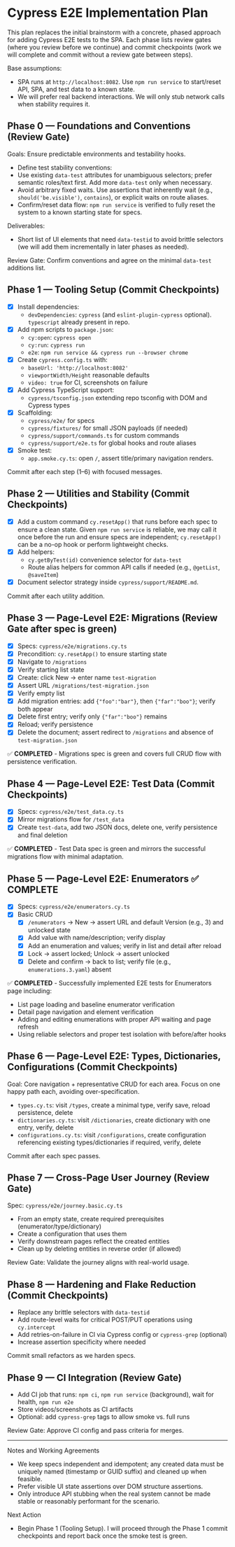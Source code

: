 # Cypress E2E Implementation Plan

This plan replaces the initial brainstorm with a concrete, phased approach for adding Cypress E2E tests to the SPA. Each phase lists review gates (where you review before we continue) and commit checkpoints (work we will complete and commit without a review gate between steps).

Base assumptions:
- SPA runs at `http://localhost:8082`. Use `npm run service` to start/reset API, SPA, and test data to a known state.
- We will prefer real backend interactions. We will only stub network calls when stability requires it.

## Phase 0 — Foundations and Conventions (Review Gate)
Goals: Ensure predictable environments and testability hooks.
 - Define test stability conventions:
  - Use existing `data-test` attributes for unambiguous selectors; prefer semantic roles/text first. Add more `data-test` only when necessary.
  - Avoid arbitrary fixed waits. Use assertions that inherently wait (e.g., `should('be.visible')`, `contains`), or explicit waits on route aliases.
 - Confirm/reset data flow: `npm run service` is verified to fully reset the system to a known starting state for specs.

Deliverables:
- Short list of UI elements that need `data-testid` to avoid brittle selectors (we will add them incrementally in later phases as needed).

Review Gate: Confirm conventions and agree on the minimal `data-test` additions list.

## Phase 1 — Tooling Setup (Commit Checkpoints)
- [x] Install dependencies:
   - `devDependencies`: `cypress` (and `eslint-plugin-cypress` optional). `typescript` already present in repo.
- [x] Add npm scripts to `package.json`:
   - `cy:open`: `cypress open`
   - `cy:run`: `cypress run`
   - `e2e`: `npm run service && cypress run --browser chrome`
- [x] Create `cypress.config.ts` with:
   - `baseUrl: 'http://localhost:8082'`
   - `viewportWidth/Height` reasonable defaults
   - `video: true` for CI, screenshots on failure
- [x] Add Cypress TypeScript support:
   - `cypress/tsconfig.json` extending repo tsconfig with DOM and Cypress types
- [x] Scaffolding:
   - `cypress/e2e/` for specs
   - `cypress/fixtures/` for small JSON payloads (if needed)
   - `cypress/support/commands.ts` for custom commands
   - `cypress/support/e2e.ts` for global hooks and route aliases
- [x] Smoke test:
   - `app.smoke.cy.ts`: open `/`, assert title/primary navigation renders.

Commit after each step (1–6) with focused messages.

## Phase 2 — Utilities and Stability (Commit Checkpoints)
- [x] Add a custom command `cy.resetApp()` that runs before each spec to ensure a clean state. Given `npm run service` is reliable, we may call it once before the run and ensure specs are independent; `cy.resetApp()` can be a no-op hook or perform lightweight checks.
- [x] Add helpers:
   - `cy.getByTest(id)` convenience selector for `data-test`
   - Route alias helpers for common API calls if needed (e.g., `@getList`, `@saveItem`)
- [x] Document selector strategy inside `cypress/support/README.md`.

Commit after each utility addition.

## Phase 3 — Page-Level E2E: Migrations (Review Gate after spec is green)
- [x] Specs: `cypress/e2e/migrations.cy.ts`
- [x] Precondition: `cy.resetApp()` to ensure starting state
- [x] Navigate to `/migrations`
- [x] Verify starting list state
- [x] Create: click New → enter name `test-migration`
- [x] Assert URL `/migrations/test-migration.json`
- [x] Verify empty list
- [x] Add migration entries: add `{"foo":"bar"}`, then `{"far":"boo"}`; verify both appear
- [x] Delete first entry; verify only `{"far":"boo"}` remains
- [x] Reload; verify persistence
- [x] Delete the document; assert redirect to `/migrations` and absence of `test-migration.json`

✅ **COMPLETED** - Migrations spec is green and covers full CRUD flow with persistence verification.

## Phase 4 — Page-Level E2E: Test Data (Commit Checkpoints)
- [x] Specs: `cypress/e2e/test_data.cy.ts`
- [x] Mirror migrations flow for `/test_data`
- [x] Create `test-data`, add two JSON docs, delete one, verify persistence and final deletion

✅ **COMPLETED** - Test Data spec is green and mirrors the successful migrations flow with minimal adaptation.

## Phase 5 — Page-Level E2E: Enumerators ✅ COMPLETE
- [x] Specs: `cypress/e2e/enumerators.cy.ts`
- [x] Basic CRUD
  - [x] `/enumerators` → New → assert URL and default Version (e.g., 3) and unlocked state
  - [x] Add value with name/description; verify display
  - [x] Add an enumeration and values; verify in list and detail after reload
  - [x] Lock → assert locked; Unlock → assert unlocked
  - [x] Delete and confirm → back to list; verify file (e.g., `enumerations.3.yaml`) absent

✅ **COMPLETED** - Successfully implemented E2E tests for Enumerators page including:
- List page loading and baseline enumerator verification
- Detail page navigation and element verification  
- Adding and editing enumerations with proper API waiting and page refresh
- Using reliable selectors and proper test isolation with before/after hooks

## Phase 6 — Page-Level E2E: Types, Dictionaries, Configurations (Commit Checkpoints)
Goal: Core navigation + representative CRUD for each area. Focus on one happy path each, avoiding over-specification.
- `types.cy.ts`: visit `/types`, create a minimal type, verify save, reload persistence, delete
- `dictionaries.cy.ts`: visit `/dictionaries`, create dictionary with one entry, verify, delete
- `configurations.cy.ts`: visit `/configurations`, create configuration referencing existing types/dictionaries if required, verify, delete

Commit after each spec passes.

## Phase 7 — Cross-Page User Journey (Review Gate)
Spec: `cypress/e2e/journey.basic.cy.ts`
- From an empty state, create required prerequisites (enumerator/type/dictionary)
- Create a configuration that uses them
- Verify downstream pages reflect the created entities
- Clean up by deleting entities in reverse order (if allowed)

Review Gate: Validate the journey aligns with real-world usage.

## Phase 8 — Hardening and Flake Reduction (Commit Checkpoints)
- Replace any brittle selectors with `data-testid`
- Add route-level waits for critical POST/PUT operations using `cy.intercept`
- Add retries-on-failure in CI via Cypress config or `cypress-grep` (optional)
- Increase assertion specificity where needed

Commit small refactors as we harden specs.

## Phase 9 — CI Integration (Review Gate)
- Add CI job that runs: `npm ci`, `npm run service` (background), wait for health, `npm run e2e`
- Store videos/screenshots as CI artifacts
- Optional: add `cypress-grep` tags to allow smoke vs. full runs

Review Gate: Approve CI config and pass criteria for merges.

---

Notes and Working Agreements
- We keep specs independent and idempotent; any created data must be uniquely named (timestamp or GUID suffix) and cleaned up when feasible.
- Prefer visible UI state assertions over DOM structure assertions.
- Only introduce API stubbing when the real system cannot be made stable or reasonably performant for the scenario.

Next Action
- Begin Phase 1 (Tooling Setup). I will proceed through the Phase 1 commit checkpoints and report back once the smoke test is green.
